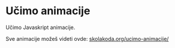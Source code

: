# Učimo animacije

Učimo Javaskript animacije.

Sve animacije možeš videti ovde: [skolakoda.org/ucimo-animacije/](http://skolakoda.org/ucimo-animacije/)
